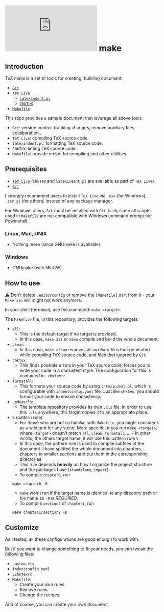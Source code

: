 # ![](https://latex.codecogs.com/gif.latex?%5CTeX) make

## Introduction

TeX make is a set of tools for creating, building document:

-   [`Git`](https://git-scm.com)
-   [`TeX Live`](https://tug.org/texlive)
    -   [`latexindent.pl`](https://github.com/cmhughes/latexindent.pl)
    -   [`ChkTeX`](https://ctan.org/pkg/chktex)
-   [`Makefile`](https://www.gnu.org/software/make/manual/make.html)

This repo provides a sample document that leverage all above tools:

-   `Git`: version control, tracking changes, remove auxiliary files, collaboration...
-   `TeX Live`: compiling TeX source code.
-   `latexindent.pl`: formatting TeX source code.
-   `ChkTeX`: linting TeX source code.
-   `Makefile`: provide recipe for compiling and other ultilities.

## Prerequisites

-   [`TeX Live`](http://tug.org/texlive/acquire-netinstall.html) (`ChkTeX` and `latexindent.pl` are available as part of `TeX Live`)
-   [`Git`](https://git-scm.com)

I strongly recommend users to install `TeX Live` via `.exe` (for Windows), `.tar.gz` (for others) instead of any package manager.

For Windows users, `Git` must be installed with `Git bash`, since all scripts used in `Makefile` are not compatible with Windows command prompt nor Powershell.

### Linux, Mac, UNIX

-   Nothing more (since GNUmake is available)

### Windows

-   GNUmake (with MinGW)

## How to use

:warning: Don't delete `.editorconfig` or remove the `[Makefile]` part from it - your `Makefile` will might not work anymore.

In your shell (terminal), use the command: `make <target>`.

The `Makefile` file, in this repository, provides the following targets:

-   `all`:
    -   This is the default target if no target is provided.
    -   In this case, `make all` or `make` compile and build the whole document.
-   `clean`:
    -   In this case, `make clean` removes all auxiliary files that generated while compiling TeX source code, and files that ignored by `Git`.
-   `chktex`:
    -   This finds possible errors in your TeX source code, forces you to write your code in a consistent style. The configuration for this is contained in `.chktexrc`.
-   `formatall`:
    -   This formats your source code by using `latexindent.pl`, which is configurable with `indentconfig.yaml` file. Just like `chktex`, you should format your code to ensure consistency.
-   `updatecls`:
    -   The template repository provides its own `.cls` file. In order to use this `.cls` anywhere, this target copies it to an appropriate place.
-   `%` (pattern rule):
    -   For those who are not so familiar with `Makefile`: you might consider `%` as a wildcard for any string. More specific, if you run `make <target>`, where `<target>` doesn't match `all`, `clean`, `formatall`, ... - In other words, the others target name, it will use this pattern rule `%`.
    -   In this case, the pattern rule is used to compile subfiles of the document. I have splitted the whole document into chapters, chapters to smaller sections and put them in the corresponding directories.
    -   This rule depends **heavily** on how I organize the project structure and the packages I use (`standalone`, `import`)
    -   To compile `chapter0`, run
    ```shell
    make chapter0 -B
    ```
    -   `make` won't run if the target name is identical to any directory path or file name so _`-B` is REQUIRED_.
    -   To compile `section2` of `chapter1`, run
    ```shell
    make chapter1/section2 -B
    ```

## Customize

As I tested, all these configurations are good enough to work with.

But if you want to change something to fit your needs, you can tweak the following files:

-   `custom.cls`
-   `indentconfig.yaml`
-   `.chktexrc`
-   `Makefile`:
    -   Create your own rules.
    -   Remove rules.
    -   Change the recipes.

And of course, you can create your own document.
